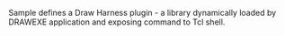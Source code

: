 Sample defines a Draw Harness plugin - a library dynamically loaded by DRAWEXE application and exposing command to Tcl shell.<br>
